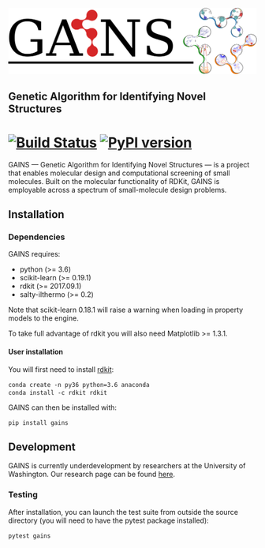 
![](gains.png)

## Genetic Algorithm for Identifying Novel Structures
[![Build Status](https://travis-ci.org/wesleybeckner/gains.svg?branch=master)](https://travis-ci.org/wesleybeckner/gains)
[![PyPI version](https://badge.fury.io/py/gains.svg)](https://badge.fury.io/py/gains)
========

GAINS — Genetic Algorithm for Identifying Novel Structures — is a project
that enables molecular design and computational screening of
small molecules. Built on the molecular functionality of RDKit, GAINS is employable across a spectrum of small-molecule design problems.

## Installation

### Dependencies

GAINS requires:

* python (>= 3.6)
* scikit-learn (>= 0.19.1)
* rdkit (>= 2017.09.1)
* salty-ilthermo (>= 0.2)

Note that scikit-learn 0.18.1 will raise a warning when loading in property models to the engine.

To take full advantage of rdkit you will also need Matplotlib >= 1.3.1.

#### User installation

You will first need to install [rdkit](http://www.rdkit.org/docs/GettingStartedInPython.html):
```
conda create -n py36 python=3.6 anaconda
conda install -c rdkit rdkit
```

GAINS can then be installed with:
```
pip install gains
```

## Development

GAINS is currently underdevelopment by researchers at the University of Washington. Our  research page can be found [here](prg.washington.edu).

### Testing

After installation, you can launch the test suite from outside the source directory (you will need to have the pytest package installed):
```
pytest gains
```
